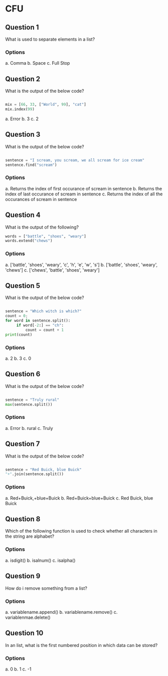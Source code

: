 # CFU

## Question 1

What is used to separate elements in a list?

### Options

a. Comma
b. Space
c. Full Stop

## Question 2

What is the output of the below code?

````python

mix = [66, 33, ["World", 99], "cat"]
mix.index(99)

````

a. Error
b. 3
c. 2

## Question 3

What is the output of the below code?

````python

sentence = "I scream, you scream, we all scream for ice cream"
sentence.find("scream")

````

### Options

a. Returns the index of first occurance of scream in sentence
b. Returns the index of last occurance of scream in sentence
c. Returns the index of all the occurances of scream in sentence

## Question 4

What is the output of the following?

````python
words = ["battle", "shoes", "weary"]
words.extend("chews")

````

### Options

a. ['battle', 'shoes', 'weary', 'c', 'h', 'e', 'w', 's']
b. ['battle', 'shoes', 'weary', 'chews']
c. ['chews', 'battle', 'shoes', 'weary']

## Question 5

What is the output of the below code?

````python

sentence = "Which witch is which?"
count = 0;
for word in sentence.split():
     if word[-2:] == "ch":
         count = count + 1
print(count)

````

### Options

a. 2
b. 3
c. 0

## Question 6

What is the output of the below code?

````python

sentence = "Truly rural"
max(sentence.split())

````
### Options

a. Error
b. rural
c. Truly

## Question 7

What is the output of the below code?

````python

sentence = "Red Buick, blue Buick"
"+".join(sentence.split())
````

### Options

a. Red+Buick,+blue+Buick
b. Red+Buick+blue+Buick
c. Red Buick, blue Buick

## Question 8

Which of the following function is used to check whether all characters in the string are alphabet?

### Options

a. isdigit()
b. isalnum()
c. isalpha()

## Question 9

How do i remove something from a list?

### Options

a. variablename.append()
b. variablename.remove()
c. variablenmae.delete()

## Question 10

In an list, what is the first numbered position in which data can be stored?

### Options

a. 0
b. 1
c. -1

